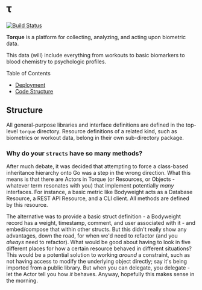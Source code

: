 &tau;
=====
[![Build Status](https://travis-ci.org/jad-b/Torque.svg?branch=master)](https://travis-ci.org/jad-b/Torque)

__Torque__ is a platform for collecting, analyzing, and acting upon biometric data.

This data (will) include everything from workouts to basic biomarkers to blood chemistry to psychologic profiles.


Table of Contents
* [Deployment](deploy/README.md)
* [Code Structure](#structure)

## Structure
All general-purpose libraries and interface definitions are defined in the
top-level `torque` directory. Resource definitions of a related kind, such as
biometrics or workout data, belong in their own sub-directory package.

### Why do your `structs` have so many methods?
After much debate, it was decided that attempting to force a class-based
inheritance hierarchy onto Go was a step in the wrong direction. What this
means is that there are Actors in Torque (or Resources, or Objects - whatever
term resonates with you) that implement potentially _many_ interfaces. For
instance, a basic metric like Bodyweight acts as a Database Resource, a REST
API Resource, and a CLI client. All methods are defined by this resource.

The alternative was to provide a basic struct definition - a Bodyweight record
has a weight, timestamp, comment, and user associated with it - and
embed/compose that within other structs. But this didn't really show any
advantages, down the road, for when we'd need to refactor (and you *always*
need to refactor). What would be good about having to look in five different
places for how a certain resource behaved in different situations? This would
be a potential solution to working _around_ a constraint, such as not having
access to modify the underlying object directly; say it's being imported from
a public library. But when you can delegate, you delegate - let the Actor tell
you how _it_ behaves. Anyway, hopefully this makes sense in the morning.

